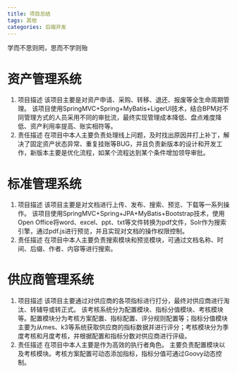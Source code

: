 ```yaml
---
title: 项目总结
tags: 其他
categories: 后端开发
---
```


学而不思则罔，思而不学则殆
<!-- more -->

# 资产管理系统
1. 项目描述
该项目主要是对资产申请、采购、转移、退还、报废等全生命周期管理。
该项目使用SpringMVC+Spring+MyBatis+LigerUI技术，结合BPM对不同管理方式的人员采用不同的审批流，最终实现管理成本降低、盘点难度降低、资产利用率提高、账实相符等。
2. 责任描述
在项目中本人主要负责处理线上问题，及时找出原因并打上补丁，解决了固定资产状态异常、重复挂账等BUG，并且负责新版本的设计和开发工作，新版本主要是优化流程，如某个流程达到某个条件增加领导审批。

# 标准管理系统
1. 项目描述
该项目主要是对文档进行上传、发布、搜索、预览、下载等一系列操作。
该项目使用SpringMVC+Spring+JPA+MyBatis+Bootstrap技术，使用Open Office将word、excel、ppt、txt等文件转换为pdf文件，Solr作为搜索引擎，通过pdf.js进行预览，并且实现对文档的操作权限控制。
2. 责任描述
在项目中本人主要负责搜索模块和预览模块，可通过文档名称、时间、后缀、作者、内容等进行搜索。

# 供应商管理系统
1. 项目描述
该项目主要通过对供应商的各项指标进行打分，最终对供应商进行淘汰、转辅导或转正式。
该考核系统分为配置模块、指标分值模块、考核模块等。配置模块分为考核方案配置、指标配置、评分规则配置等；指标分值模块主要为从mes、k3等系统获取供应商的指标数据并进行评分；考核模块分为季度考核和月度考核，并根据配置和指标分数对供应商进行评级。
2. 责任描述
在项目中本人主要是作为高效的执行者角色。
主要负责配置模块以及考核模块。考核方案配置可动态添加指标，指标分值可通过Goovy动态控制。